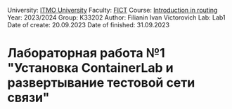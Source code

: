 University: [ITMO University](https://itmo.ru/ru/) 
Faculty: [FICT](https://fict.itmo.ru)
Course: [Introduction in routing](https://github.com/itmo-ict-faculty/introduction-in-routing) 
Year: 2023/2024 
Group: K33202 
Author: Filianin Ivan Victorovich 
Lab: Lab1 
Date of create: 20.09.2023 
Date of finished: 31.09.2023

# Лабораторная работа №1 "Установка ContainerLab и развертывание тестовой сети связи"
